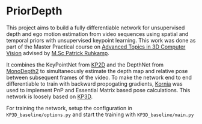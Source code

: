# PriorDepth

This project aims to build a fully differentiable network for unsupervised depth and ego motion estimation from video sequences using spatial and temporal priors with unsupervised keypoint learning. This work was done as part of the Master Practical course on [Advanced Topics in 3D Computer Vision](http://campar.in.tum.de/Chair/TeachingSoSe21AT3DCV ) advised by [M.Sc Patrick Ruhkamp](http://campar.in.tum.de/Main/PatrickRuhkamp).

It combines the KeyPointNet from [KP2D](https://github.com/TRI-ML/KP2D) and the DepthNet from [MonoDepth2](https://github.com/nianticlabs/monodepth2) to simultaneously estimate the depth map and relative pose between subsequent frames of the video. To make the network end to end differentiable to train with backward propogating gradients, [Kornia](https://kornia.github.io/) was used to implement PnP and Essential Matrix based pose calculations. This network is loosely based on [KP3D](https://github.com/TRI-ML/KP3D).

For training the network, setup the configuration in ```KP3D_baseline/options.py``` and start the training with ```KP3D_baseline/main.py```
